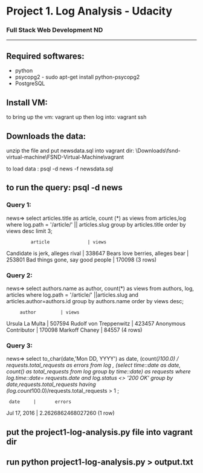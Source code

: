 # Project 1. Log Analysis - Udacity
### Full Stack Web Development ND
_______________________

## Required softwares:
* python
* psycopg2 - sudo apt-get install python-psycopg2
* PostgreSQL

## Install VM:

to bring up the vm: vagrant up
then log into: vagrant ssh

## Downloads the data:
unzip the file and put newsdata.sql into vagrant dir: \Downloads\fsnd-virtual-machine\FSND-Virtual-Machine\vagrant

to load data : psql -d news -f newsdata.sql

## to run the query: psql -d news

### Query 1:
news=> select articles.title as article, count (*) as views from articles,log where log.path = '/article/' || articles.slug group by articles.title order by views desc limit 3;

             article              | views
 Candidate is jerk, alleges rival | 338647
 Bears love berries, alleges bear | 253801
 Bad things gone, say good people | 170098
 (3 rows)

### Query 2:
news=> select  authors.name as author, count(*) as views from authors, log, articles  where log.path = '/article/' ||articles.slug and articles.author=authors.id group by authors.name order by views desc;

         author         | views
 Ursula La Multa        | 507594
 Rudolf von Treppenwitz | 423457
 Anonymous Contributor  | 170098
 Markoff Chaney         |  84557
 (4 rows)

### Query 3:
news=> select to_char(date,'Mon DD, YYYY') as date, (count(*)*100.0) / requests.total_requests  as errors from log , (select time::date as date, count(*) as total_requests from log group by time::date) as requests where log.time::date= requests.date and log.status <> '200 OK' group by date,requests.total_requests having (log.count*100.0)/requests.total_requests > 1 ;

     date     |       errors

 Jul 17, 2016 | 2.2626862468027260
 (1 row)

## put the project1-log-analysis.py file into vagrant dir
## run python project1-log-analysis.py > output.txt



